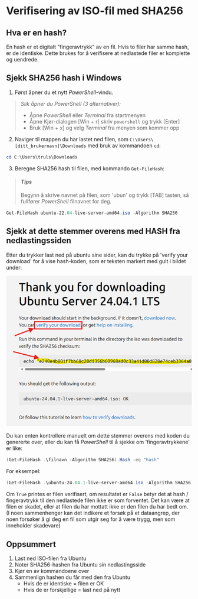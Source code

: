 # Verifisering av ISO-fil med SHA256

## Hva er en hash?
En hash er et digitalt "fingeravtrykk" av en fil. Hvis to filer har samme hash, er de identiske. Dette brukes for å verifisere at nedlastede filer er komplette og uendrede.

## Sjekk SHA256 hash i Windows

1. Først åpner du et nytt _PowerShell_-vindu.

> _Slik åpner du PowerShell (3 alternativer):_ 
> - Åpne _PowerShell_ eller _Terminal_ fra startmenyen
> - Åpne Kjør-dialogen \[Win + r\] skriv `powershell` og trykk \[Enter\]
> - Bruk \[Win + x\] og velg _Terminal_ fra menyen som kommer opp

2. Naviger til mappen du har lastet ned filen, som
`C:\Users\[ditt_brukernavn]\Downloads` med bruk av kommandoen `cd`:

```powershell
cd C:\Users\truls\Downloads
```

3. Beregne SHA256 hash til filen, med kommando `Get-FileHash`: 

> #### _Tips_
> Begynn å skrive navnet på filen, som 'ubun' og trykk \[TAB\] tasten, 
> så fullfører _PowerShell_ filnavnet for deg. 

```powershell
Get-FileHash ubuntu-22.04-live-server-amd64.iso -Algorithm SHA256
```

## Sjekk at dette stemmer overens med HASH fra nedlastingssiden

Etter du trykker last ned på ubuntu sine sider, kan du trykke på 
'verify your download' for å vise hash-koden, som er teksten markert med
gult i bildet under:

![Ubuntu Server - verify download](ubuntu-server-verify-dl.png)

Du kan enten kontrollere manuelt om dette stemmer overens med koden du 
genererte over, eller du kan få _PowerShell_ til å sjekke om 'fingeravtrykkene'
er like:

```powershell
(Get-FileHash .\filnavn -Algorithm SHA256).Hash -eq "hash"
```

For eksempel:

```powershell
(Get-FileHash .\ubuntu-24.04.1-live-server-amd64.iso -Algorithm SHA256).Hash -eq "e240e4b801f7bb68c20d1356b60968ad0c33a41d00d828e74ceb3364a0317be9"
```

Om `True` printes er filen verifisert, om resultatet er `False` betyr det at 
hash / fingeravtrykk til den nedlastede filen ikke er som forventet. Det kan være
at filen er skadet, eller at filen du har mottatt ikke er den filen du har
bedt om. (I noen sammenhenger kan det indikere et forsøk på et dataangrep, der
noen forsøker å gi deg en fil som utgir seg for å være trygg, men som inneholder
skadevare)

## Oppsummert
1. Last ned ISO-filen fra Ubuntu
2. Noter SHA256-hashen fra Ubuntu sin nedlastingsside
3. Kjør en av kommandoene over
4. Sammenlign hashen du får med den fra Ubuntu
   - Hvis de er identiske = filen er OK
   - Hvis de er forskjellige = last ned på nytt
